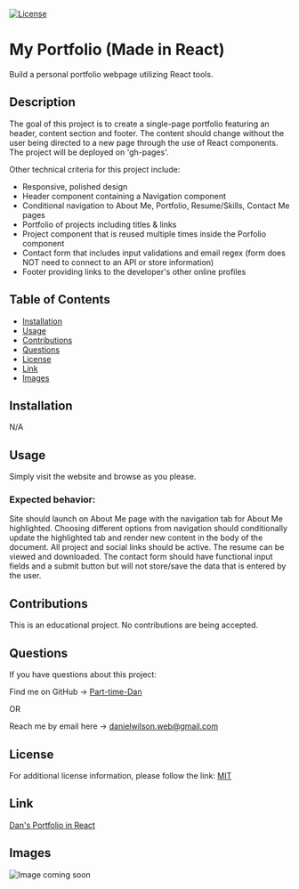 [![License](https://img.shields.io/badge/License-MIT-blue.svg)](https://choosealicense.com/licenses/mit/)

# My Portfolio (Made in React)

Build a personal portfolio webpage utilizing React tools.

## Description

The goal of this project is to create a single-page portfolio featuring an header, content section and footer. The content should change without the user being directed to a new page through the use of React components. The project will be deployed on 'gh-pages'.

Other technical criteria for this project include:

- Responsive, polished design
- Header component containing a Navigation component
- Conditional navigation to About Me, Portfolio, Resume/Skills, Contact Me pages
- Portfolio of projects including titles & links
- Project component that is reused multiple times inside the Porfolio component
- Contact form that includes input validations and email regex (form does NOT need to connect to an API or store information)
- Footer providing links to the developer's other online profiles

## Table of Contents

- [Installation](#installation)
- [Usage](#usage)
- [Contributions](#contributions)
- [Questions](#questions)
- [License](#license)
- [Link](#link)
- [Images](#images)

## Installation

N/A

## Usage

Simply visit the website and browse as you please. 

### Expected behavior: 
Site should launch on About Me page with the navigation tab for About Me highlighted. Choosing different options from navigation should conditionally update the highlighted tab and render new content in the body of the document. All project and social links should be active. The resume can be viewed and downloaded. The contact form should have functional input fields and a submit button but will not store/save the data that is entered by the user.

## Contributions

This is an educational project. No contributions are being accepted.

## Questions

If you have questions about this project:

Find me on GitHub -> [Part-time-Dan](https://github.com/Part-time-Dan)

OR

Reach me by email here -> [danielwilson.web@gmail.com](mailto:danielwilson.web@gmail.com)


## License

For additional license information, please follow the link: [MIT](https://choosealicense.com/licenses/mit/)

## Link

[Dan's Portfolio in React](https://)

## Images

![Image coming soon](/assets/)
